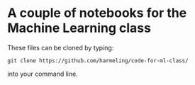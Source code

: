 # A couple of notebooks for the Machine Learning class

These files can be cloned by typing:

    git clone https://github.com/harmeling/code-for-ml-class/

into your command line.

